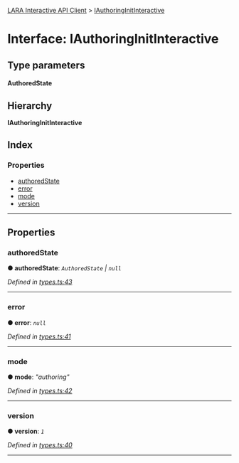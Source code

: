 [LARA Interactive API Client](../README.md) > [IAuthoringInitInteractive](../interfaces/iauthoringinitinteractive.md)

# Interface: IAuthoringInitInteractive

## Type parameters
#### AuthoredState 
## Hierarchy

**IAuthoringInitInteractive**

## Index

### Properties

* [authoredState](iauthoringinitinteractive.md#authoredstate)
* [error](iauthoringinitinteractive.md#error)
* [mode](iauthoringinitinteractive.md#mode)
* [version](iauthoringinitinteractive.md#version)

---

## Properties

<a id="authoredstate"></a>

###  authoredState

**● authoredState**: *`AuthoredState` \| `null`*

*Defined in [types.ts:43](../../../lara-typescript/src/interactive-api-client/types.ts#L43)*

___
<a id="error"></a>

###  error

**● error**: *`null`*

*Defined in [types.ts:41](../../../lara-typescript/src/interactive-api-client/types.ts#L41)*

___
<a id="mode"></a>

###  mode

**● mode**: *"authoring"*

*Defined in [types.ts:42](../../../lara-typescript/src/interactive-api-client/types.ts#L42)*

___
<a id="version"></a>

###  version

**● version**: *`1`*

*Defined in [types.ts:40](../../../lara-typescript/src/interactive-api-client/types.ts#L40)*

___

